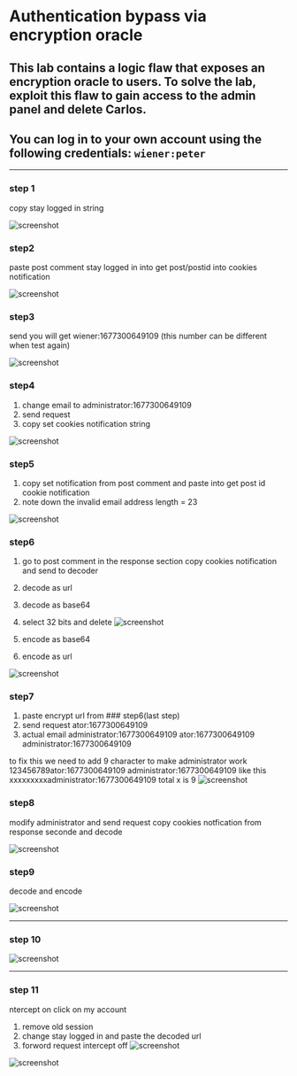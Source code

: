 # Authentication bypass via encryption oracle

## This lab contains a logic flaw that exposes an encryption oracle to users. To solve the lab, exploit this flaw to gain access to the admin panel and delete Carlos.

## You can log in to your own account using the following credentials: `wiener:peter`

---

### step 1

copy stay logged in string

![screenshot](./images/lab11_post_comment.png)

### step2

paste post comment stay logged in into
get post/postid into cookies notification

![screenshot](./images/lab11_get_post.png)

### step3

send you will get
wiener:1677300649109 (this number can be different when test again)

![screenshot](./images/lab11_wiener_id.png)

### step4

1.  change email to administrator:1677300649109
2.  send request
3.  copy set cookies notification string

![screenshot](./images/lab11_changes_email.png)

### step5

1. copy set notification from post comment and paste into get post id cookie notification
2. note down the invalid email address length = 23

![screenshot](./images/lab11_set_cookies_notification.png)

### step6

1. go to post comment in the response section copy cookies notification and send to decoder
2. decode as url
3. decode as base64
4. select 32 bits and delete
   ![screenshot](./images/lab11_decoder.png)

5. encode as base64
6. encode as url

![screenshot](./images/lab11_encode.png)

### step7

1. paste encrypt url from ### step6(last step)
2. send request ator:1677300649109
3. actual email administrator:1677300649109
   ator:1677300649109
   administrator:1677300649109

to fix this we need to add 9 character to make administrator work
123456789ator:1677300649109
administrator:1677300649109
like this
xxxxxxxxxadministrator:1677300649109
total x is 9
![screenshot](./images/lab11_encrypt_cookies_request.png)

### step8

modify administrator and send request copy cookies notfication from response seconde and decode

![screenshot](./images/lab11_add_9_words_into_administrator.png)

### step9

decode and encode

![screenshot](./images/lab11_decode_encode_again.png)

---

### step 10

![screenshot](./images/lab11_adminstrator.png)

---

### step 11

ntercept on
click on my account

1. remove old session
2. change stay logged in and paste the decoded url
3. forword request intercept off
   ![screenshot](./images/lab11_intercept_home_request.png)

![screenshot](./images/lab11_admin_panel.png)
